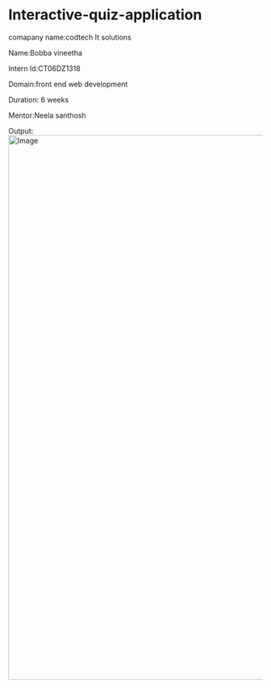 # Interactive-quiz-application

comapany name:codtech It solutions

Name:Bobba vineetha

Intern Id:CT06DZ1318

Domain:front end web development

Duration: 6 weeks

Mentor:Neela santhosh


 Output:<img width="1920" height="1080" alt="Image" src="https://github.com/user-attachments/assets/68c38a36-fa3e-47b0-b2bb-7755099b48ea" />
